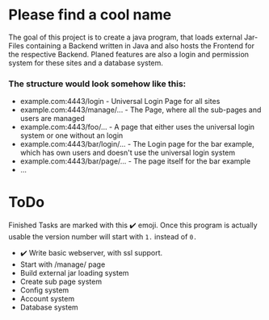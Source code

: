 # Please find a cool name

The goal of this project is to create a java program, that loads external Jar-Files containing a Backend written in Java
and also hosts the Frontend for the respective Backend. Planed features are also a login and permission system for these
sites and a database system.

### The structure would look somehow like this:
<ul>
    <li>
        example.com:4443/login - Universal Login Page for all sites
    </li>
    <li>
        example.com:4443/manage/... - The Page, where all the sub-pages and users are managed
    </li>
    <li>
        example.com:4443/foo/... - A page that either uses the universal login system or one without an login
    </li>
    <li>
        example.com:4443/bar/login/... - The Login page for the bar example, which has own users and doesn't use the
        universal login system
    </li>
    <li>
        example.com:4443/bar/page/... - The page itself for the bar example
    </li>
    <li>
        ...
    </li>
</ul>

# ToDo
Finished Tasks are marked with this ✔️ emoji. Once this program is actually usable the version number will start with
`1.` instead of `0.`
<ul>
<li>✔️ Write basic webserver, with ssl support.</li>
<li>Start with /manage/ page</li> 
<li>Build external jar loading system</li>
<li>Create sub page system</li>
<li>Config system</li>
<li>Account system</li>
<li>Database system</li>
</ul>
